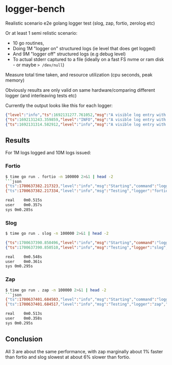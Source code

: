 # logger-bench

Realistic scenario e2e golang logger test (slog, zap, fortio, zerolog etc)

Or at least 1 semi relistic scenario:

- 10 go routines,
- Doing 1M "logger on" structured logs (ie level that does get logged)
- And 9M "logger off" structured logs (e.g debug level)
- To actual stderr captured to a file (ideally on a fast FS nvme or ram disk - or maybe `> /dev/null`)

Measure total time taken, and resource utilization (cpu seconds, peak memory)

Obviously results are only valid on same hardware/comparing different logger (and interleaving tests etc)


Currently the output looks like this for each logger:
```json
{"level":"info","ts":1692131277.761052,"msg":"A visible log entry with 3 attributes","iteration":1,"id":"R1","logger":"zaplog"}
{"ts":1692131243.359859,"level":"INFO","msg":"A visible log entry with 3 attributes","iteration":1,"id":"R3","logger":"sloggr"}
{"ts":1692131314.582912,"level":"info","msg":"A visible log entry with 3 attributes","iteration":"1","id":"R3","logger":"fortio"}
```


## Results

For 1M logs logged and 10M logs issued:

### Fortio
```bash
$ time go run . fortio -n 100000 2>&1 | head -2
```json
{"ts":1700637382.217323,"level":"info","msg":"Starting","command":"logger-bench","version":"dev  go1.21.4 arm64 darwin","go-max-procs":10}
{"ts":1700637382.217334,"level":"info","msg":"Testing","logger":"fortio","num-calls":100000,"num-extra":9,"num-goroutines":10,"gomaxprocs":10,"profile":""}
```
```bash
real	0m0.515s
user	0m0.357s
sys	0m0.285s
```

### Slog

```bash
$ time go run . slog -n 100000 2>&1 | head -2
```
```json
{"ts":1700637390.850496,"level":"info","msg":"Starting","command":"logger-bench","version":"dev  go1.21.4 arm64 darwin","go-max-procs":10}
{"ts":1700637390.850510,"level":"info","msg":"Testing","logger":"slog","num-calls":100000,"num-extra":9,"num-goroutines":10,"gomaxprocs":10,"profile":""}
```
```bash
real	0m0.548s
user	0m0.361s
sys	0m0.295s
```

### Zap
```bash
$ time go run . zap -n 100000 2>&1 | head -2
```json
{"ts":1700637401.684503,"level":"info","msg":"Starting","command":"logger-bench","version":"dev  go1.21.4 arm64 darwin","go-max-procs":10}
{"ts":1700637401.684517,"level":"info","msg":"Testing","logger":"zap","num-calls":100000,"num-extra":9,"num-goroutines":10,"gomaxprocs":10,"profile":""}
```
```bash
real	0m0.513s
user	0m0.358s
sys	0m0.295s
```

## Conclusion

All 3 are about the same performance, with zap marginally about 1% faster than fortio and slog slowest at about 6% slower than fortio.
